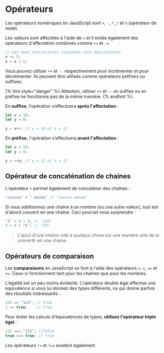 # Opérateurs

Les opérateurs numériques en JavaScript sont `+`, `-`, `*`, `/` et `%` \(opérateur de reste\).

Les valeurs sont affectées à l'aide de `=` et il existe également des opérateurs d'affectation combinés comme `+=` et `-=`.

```javascript
// Les deux instructions suivantes sont équivalentes
x += 5;
x = x + 5;
```

Vous pouvez utiliser `++` et `--` respectivement pour incrémenter et pour décrémenter. Ils peuvent être utilisés comme opérateurs préfixes ou suffixes.

{% hint style="danger" %}
Attention, utiliser `++` et `--` en suffixe ou en préfixe ne fonctionne pas de la même manière.
{% endhint %}

En **suffixe**, l'opération s’effectuera **après l'affectation** :

```javascript
let x = 10;
let y = 0;

y = x++; // y = 10 et x = 11
```

En **préfixe**, l'opération s’effectuera **avant l'affectation** :

```javascript
let x = 10;
let y = 0;

y = ++x; // y = 11 et x = 11
```

## Opérateur de concaténation de chaines

L'opérateur `+` permet également de concaténer des chaînes :

```javascript
"coucou" + " monde" // "coucou monde"
```

Si vous additionnez une chaîne à un nombre \(ou une autre valeur\), tout est d'abord converti en une chaîne. Ceci pourrait vous surprendre :

```javascript
"3" + 4 + 5; // "345"
3 + 4 + "5"; // "75"
```

> L'ajout d'une chaîne vide à quelque chose est une manière utile de la convertir en une chaîne.

## Opérateurs de comparaison

Les **comparaisons** en JavaScript se font à l'aide des opérateurs `<`, `>`, `<=` et `>=`. Ceux-ci fonctionnent tant pour les chaînes que pour les nombres.

L'égalité est un peu moins évidente. L'opérateur double égal effectue une équivalence si vous lui donnez des types différents, ce qui donne parfois des résultats intéressants :

```javascript
123 == "123"; // true
1 == true;    // true
```

Pour éviter les calculs d'équivalences de types, **utilisez l'opérateur triple égal** :

```javascript
123 === "123"; //false
true === true; // true
```

Les opérateurs `!=` et `!==` existent également.

